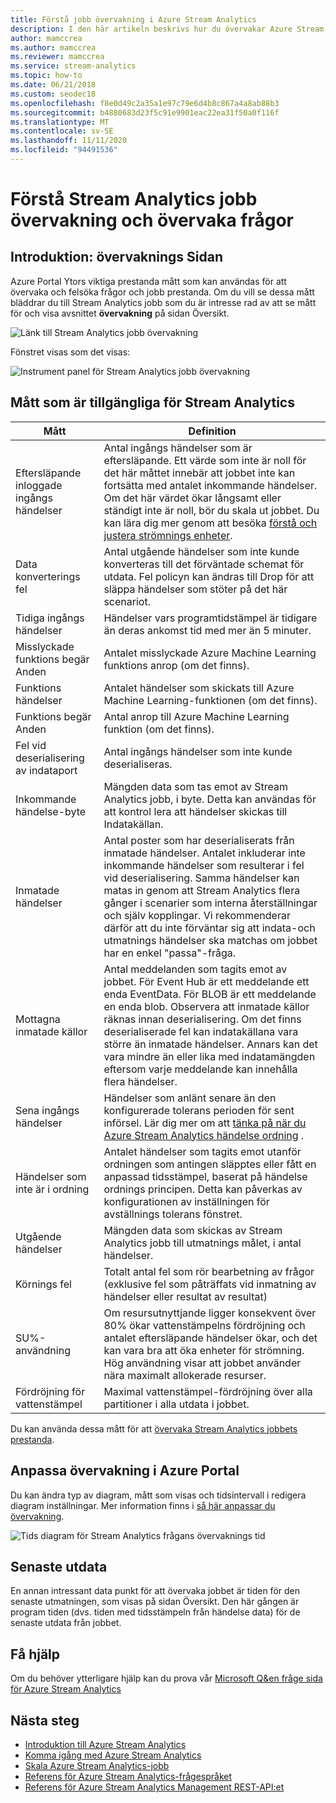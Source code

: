 ```yaml
---
title: Förstå jobb övervakning i Azure Stream Analytics
description: I den här artikeln beskrivs hur du övervakar Azure Stream Analytics jobb i Azure Portal.
author: mamccrea
ms.author: mamccrea
ms.reviewer: mamccrea
ms.service: stream-analytics
ms.topic: how-to
ms.date: 06/21/2018
ms.custom: seodec18
ms.openlocfilehash: f8e0d49c2a35a1e97c79e6d4b8c867a4a8ab88b3
ms.sourcegitcommit: b4880683d23f5c91e9901eac22ea31f50a0f116f
ms.translationtype: MT
ms.contentlocale: sv-SE
ms.lasthandoff: 11/11/2020
ms.locfileid: "94491536"
---
```

# <a name="understand-stream-analytics-job-monitoring-and-how-to-monitor-queries"></a>Förstå Stream Analytics jobb övervakning och övervaka frågor

## <a name="introduction-the-monitor-page"></a>Introduktion: övervaknings Sidan
Azure Portal Ytors viktiga prestanda mått som kan användas för att övervaka och felsöka frågor och jobb prestanda. Om du vill se dessa mått bläddrar du till Stream Analytics jobb som du är intresse rad av att se mått för och visa avsnittet **övervakning** på sidan Översikt.  

![Länk till Stream Analytics jobb övervakning](./media/stream-analytics-monitoring/02-stream-analytics-monitoring-block.png)

Fönstret visas som det visas:

![Instrument panel för Stream Analytics jobb övervakning](./media/stream-analytics-monitoring/01-stream-analytics-monitoring.png)  

## <a name="metrics-available-for-stream-analytics"></a>Mått som är tillgängliga för Stream Analytics
| Mått                 | Definition                               |
| ---------------------- | ---------------------------------------- |
| Eftersläpande inloggade ingångs händelser       | Antal ingångs händelser som är eftersläpande. Ett värde som inte är noll för det här måttet innebär att jobbet inte kan fortsätta med antalet inkommande händelser. Om det här värdet ökar långsamt eller ständigt inte är noll, bör du skala ut jobbet. Du kan lära dig mer genom att besöka [förstå och justera strömnings enheter](stream-analytics-streaming-unit-consumption.md). |
| Data konverterings fel | Antal utgående händelser som inte kunde konverteras till det förväntade schemat för utdata. Fel policyn kan ändras till Drop för att släppa händelser som stöter på det här scenariot. |
| Tidiga ingångs händelser       | Händelser vars programtidstämpel är tidigare än deras ankomst tid med mer än 5 minuter. |
| Misslyckade funktions begär Anden | Antalet misslyckade Azure Machine Learning funktions anrop (om det finns). |
| Funktions händelser        | Antalet händelser som skickats till Azure Machine Learning-funktionen (om det finns). |
| Funktions begär Anden      | Antal anrop till Azure Machine Learning funktion (om det finns). |
| Fel vid deserialisering av indataport       | Antal ingångs händelser som inte kunde deserialiseras.  |
| Inkommande händelse-byte      | Mängden data som tas emot av Stream Analytics jobb, i byte. Detta kan användas för att kontrol lera att händelser skickas till Indatakällan. |
| Inmatade händelser           | Antal poster som har deserialiserats från inmatade händelser. Antalet inkluderar inte inkommande händelser som resulterar i fel vid deserialisering. Samma händelser kan matas in genom att Stream Analytics flera gånger i scenarier som interna återställningar och själv kopplingar. Vi rekommenderar därför att du inte förväntar sig att indata-och utmatnings händelser ska matchas om jobbet har en enkel "passa"-fråga. |
| Mottagna inmatade källor       | Antal meddelanden som tagits emot av jobbet. För Event Hub är ett meddelande ett enda EventData. För BLOB är ett meddelande en enda blob. Observera att inmatade källor räknas innan deserialisering. Om det finns deserialiserade fel kan indatakällana vara större än inmatade händelser. Annars kan det vara mindre än eller lika med indatamängden eftersom varje meddelande kan innehålla flera händelser. |
| Sena ingångs händelser      | Händelser som anlänt senare än den konfigurerade tolerans perioden för sent införsel. Lär dig mer om att [tänka på när du Azure Stream Analytics händelse ordning](./stream-analytics-time-handling.md) . |
| Händelser som inte är i ordning    | Antalet händelser som tagits emot utanför ordningen som antingen släpptes eller fått en anpassad tidsstämpel, baserat på händelse ordnings principen. Detta kan påverkas av konfigurationen av inställningen för avställnings tolerans fönstret. |
| Utgående händelser          | Mängden data som skickas av Stream Analytics jobb till utmatnings målet, i antal händelser. |
| Körnings fel         | Totalt antal fel som rör bearbetning av frågor (exklusive fel som påträffats vid inmatning av händelser eller resultat av resultat) |
| SU%-användning       | Om resursutnyttjande ligger konsekvent över 80% ökar vattenstämpelns fördröjning och antalet eftersläpande händelser ökar, och det kan vara bra att öka enheter för strömning. Hög användning visar att jobbet använder nära maximalt allokerade resurser. |
| Fördröjning för vattenstämpel       | Maximal vattenstämpel-fördröjning över alla partitioner i alla utdata i jobbet. |

Du kan använda dessa mått för att [övervaka Stream Analytics jobbets prestanda](./stream-analytics-set-up-alerts.md#scenarios-to-monitor). 

## <a name="customizing-monitoring-in-the-azure-portal"></a>Anpassa övervakning i Azure Portal
Du kan ändra typ av diagram, mått som visas och tidsintervall i redigera diagram inställningar. Mer information finns i [så här anpassar du övervakning](../azure-monitor/platform/data-platform.md).

  ![Tids diagram för Stream Analytics frågans övervaknings tid](./media/stream-analytics-monitoring/08-stream-analytics-monitoring.png)  


## <a name="latest-output"></a>Senaste utdata
En annan intressant data punkt för att övervaka jobbet är tiden för den senaste utmatningen, som visas på sidan Översikt.
Den här gången är program tiden (dvs. tiden med tidsstämpeln från händelse data) för de senaste utdata från jobbet.

## <a name="get-help"></a>Få hjälp
Om du behöver ytterligare hjälp kan du prova vår [Microsoft Q&en fråge sida för Azure Stream Analytics](/answers/topics/azure-stream-analytics.html)

## <a name="next-steps"></a>Nästa steg
* [Introduktion till Azure Stream Analytics](stream-analytics-introduction.md)
* [Komma igång med Azure Stream Analytics](stream-analytics-real-time-fraud-detection.md)
* [Skala Azure Stream Analytics-jobb](stream-analytics-scale-jobs.md)
* [Referens för Azure Stream Analytics-frågespråket](/stream-analytics-query/stream-analytics-query-language-reference)
* [Referens för Azure Stream Analytics Management REST-API:et](/rest/api/streamanalytics/)
